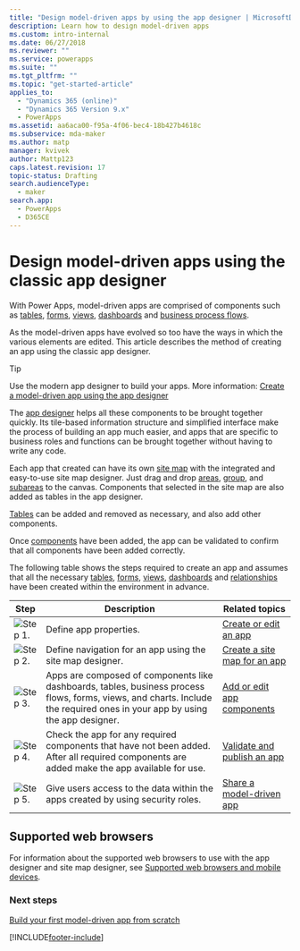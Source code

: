 ```yaml
---
title: "Design model-driven apps by using the app designer | MicrosoftDocs"
description: Learn how to design model-driven apps
ms.custom: intro-internal
ms.date: 06/27/2018
ms.reviewer: ""
ms.service: powerapps
ms.suite: ""
ms.tgt_pltfrm: ""
ms.topic: "get-started-article"
applies_to: 
  - "Dynamics 365 (online)"
  - "Dynamics 365 Version 9.x"
  - PowerApps
ms.assetid: aa6aca00-f95a-4f06-bec4-18b427b4618c
ms.subservice: mda-maker
ms.author: matp
manager: kvivek
author: Mattp123
caps.latest.revision: 17
topic-status: Drafting
search.audienceType: 
  - maker
search.app: 
  - PowerApps
  - D365CE
---
```


# Design model-driven apps using the classic app designer

With Power Apps, model-driven apps are comprised of components such as [tables](model-driven-app-glossary.md#table), [forms](model-driven-app-glossary.md#form), [views](model-driven-app-glossary.md#view), [dashboards](model-driven-app-glossary.md#dashboard) and [business process flows](model-driven-app-glossary.md#business-process-flow).  

As the model-driven apps have evolved so too have the ways in which the various elements are edited.  This article describes the method of creating an app using the classic app designer.


> [!TIP]
> Use the modern app designer to build your apps. More information: [Create a model-driven app using the app designer](create-model-driven-app.md)
  
The [app designer](model-driven-app-glossary.md#app-designer) helps all these components to be brought together quickly. Its tile-based information structure and simplified interface make the process of building an app much easier, and apps that are specific to business roles and functions can be brought together without having to write any code.  
  
 Each app that created can have its own [site map](model-driven-app-glossary.md#site-map) with the integrated and easy-to-use site map designer.  Just drag and drop [areas](model-driven-app-glossary.md#area), [group](model-driven-app-glossary.md#group), and [subareas](model-driven-app-glossary.md#subarea) to the canvas. Components that selected in the site map are also added as tables in the app designer.  
  
 [Tables](model-driven-app-glossary.md#table) can be added and removed as necessary, and also add other components.  
  
 Once [components](model-driven-app-glossary.md#component) have been added, the app can be validated to confirm that all components have been added correctly.
  
 The following table shows the steps required to create an app and assumes that all the necessary [tables](model-driven-app-glossary.md#table), [forms](model-driven-app-glossary.md#form), [views](model-driven-app-glossary.md#view), [dashboards](model-driven-app-glossary.md#dashboard) and [relationships](model-driven-app-glossary.md#relationship) have been created within the environment in advance.
  
|Step|Description|Related topics|  
|----------|-----------------|--------------------|  
|![Step 1.](media/walkthrough-green-1.png "Step 1")|Define app properties.|[Create or edit an app](create-edit-app.md)|  
|![Step 2.](media/walkthrough-green-2.png "Step 2")|Define navigation for an app using the site map designer.|[Create a site map for an app](create-site-map-app.md)|  
|![Step 3.](media/walkthrough-green-3.png "Step 3")|Apps are composed of components like dashboards, tables, business process flows, forms, views, and charts. Include the required ones in your app by using the app designer.|[Add or edit app components](add-edit-app-components.md)|  
|![Step 4.](media/walkthrough-green-4.png "Step 4")|Check the app for any required components that have not been added. After all required components are added make the app available for use. |[Validate and publish an app](validate-app.md)|  
|![Step 5.](media/walkthrough-green-5.png "Step 5")|Give users access to the data within the apps created by using security roles.|[Share a model-driven app](./share-model-driven-app.md)|  
  
## Supported web browsers

 For information about the supported web browsers to use with the app designer and site map designer, see [Supported web browsers and mobile devices](/power-platform/admin/supported-web-browsers-and-mobile-devices).  
  
### Next steps

 [Build your first model-driven app from scratch](./build-first-model-driven-app.md)

[!INCLUDE[footer-include](../../includes/footer-banner.md)]